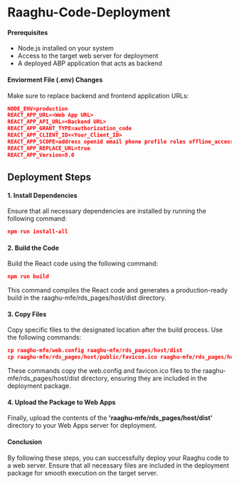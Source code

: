 # Raaghu-Code-Deployment

#### Prerequisites
- Node.js installed on your system
- Access to the target web server for deployment
- A deployed ABP application that acts as backend

#### Enviorment File (.env) Changes
 
Make sure to replace backend and frontend application URLs:

````json 
NODE_ENV=production
REACT_APP_URL=<Web App URL>
REACT_APP_API_URL=<Backend URL>
REACT_APP_GRANT_TYPE=authorization_code
REACT_APP_CLIENT_ID=<Your_Client_ID>
REACT_APP_SCOPE=address openid email phone profile roles offline_access <Backend application name>
REACT_APP_REPLACE_URL=true
REACT_APP_Version=8.0
````

## Deployment Steps
#### 1. Install Dependencies
Ensure that all necessary dependencies are installed by running the following command:

````json
npm run install-all
````
#### 2. Build the Code
Build the React code using the following command:
````json
npm run build
````
This command compiles the React code and generates a production-ready build in the raaghu-mfe/rds_pages/host/dist directory.

#### 3. Copy Files
Copy specific files to the designated location after the build process. Use the following commands:

````json
cp raaghu-mfe/web.config raaghu-mfe/rds_pages/host/dist   
cp raaghu-mfe/rds_pages/host/public/favicon.ico raaghu-mfe/rds_pages/host/dist
````
These commands copy the web.config and favicon.ico files to the raaghu-mfe/rds_pages/host/dist directory, ensuring they are included in the deployment package.

#### 4. Upload the Package to Web Apps

Finally, upload the contents of the **'raaghu-mfe/rds_pages/host/dist'** directory to your Web Apps server for deployment.

#### Conclusion
By following these steps, you can successfully deploy your Raaghu code to a web server. Ensure that all necessary files are included in the deployment package for smooth execution on the target server.
 